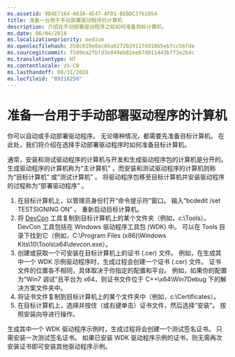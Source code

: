```yaml
---
ms.assetid: 9B4E7164-A63A-4E47-AFD1-BEBDC3761054
title: 准备一台用于手动部署驱动程序的计算机
description: 介绍在手动部署驱动程序之前如何准备目标计算机。
ms.date: 06/04/2018
ms.localizationpriority: medium
ms.openlocfilehash: 358c019e8ac66a6272029117dd10b5eb7cc56fde
ms.sourcegitcommit: f500ea2fbfd3e849eb82ee67d011443bff3e2b4c
ms.translationtype: HT
ms.contentlocale: zh-CN
ms.lasthandoff: 08/31/2020
ms.locfileid: "89216250"
---
```

# <a name="preparing-a-computer-for-manual-driver-deployment"></a>准备一台用于手动部署驱动程序的计算机

你可以自动或手动部署驱动程序。 无论哪种情况，都需要先准备目标计算机。 在此处，我们将介绍在选择手动部署驱动程序时如何准备目标计算机。

通常，安装和测试驱动程序的计算机与开发和生成驱动程序包的计算机是分开的。 生成驱动程序的计算机称为“主计算机”  ，而安装和测试驱动程序的计算机则称为“目标计算机”  或“测试计算机”  。 将驱动程序包移至目标计算机并安装驱动程序的过程称为“部署驱动程序”  。

1.  在目标计算机上，以管理员身份打开“命令提示符”窗口。 输入“bcdedit /set TESTSIGNING ON”  。 重新启动目标计算机。
2.  将 [DevCon](../devtest/devcon.md) 工具复制到目标计算机上的某个文件夹（例如，c:\\Tools）。 DevCon 工具包括在 Windows 驱动程序工具包 (WDK) 中。 可以在 Tools 目录下找到它（例如，C:\\Program Files (x86)\\Windows Kits\\10\\Tools\\x64\\devcon.exe）。
3.  创建或获取一个可安装在目标计算机上的证书 (.cer) 文件。 例如，在生成其中一个 WDK 示例驱动程序时，生成过程会创建一个证书 (.cer) 文件。 证书文件的位置各不相同，具体取决于你指定的配置和平台。 例如，如果你的配置为“Win7 调试”且平台为 x64，则证书文件位于 C++\\x64\\Win7Debug 下的解决方案文件夹中。
4.  将证书文件复制到目标计算机上的某个文件夹中（例如，c:\\Certificates）。
5.  在目标计算机上，选择并按住（或右键单击）证书文件，然后选择“安装”。 按照安装向导进行操作。

生成其中一个 WDK 驱动程序示例时，生成过程将会创建一个测试签名证书。 只需安装一次测试签名证书。 如果已安装 WDK 驱动程序示例的证书，则无需再次安装证书即可安装其他驱动程序示例。